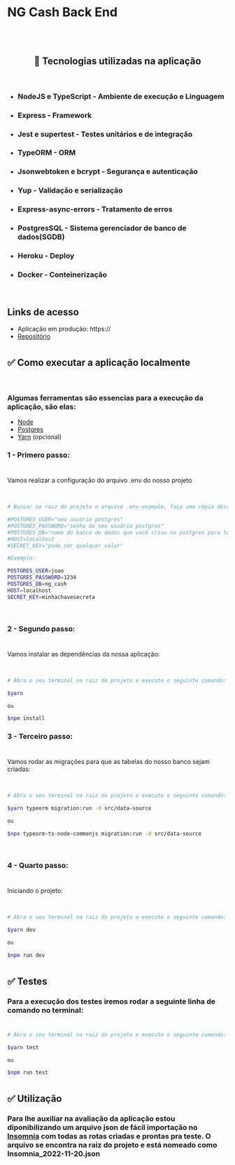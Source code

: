 # NG Cash Back End

<br/>
<br/>

<h2 align="center">🔨 Tecnologias utilizadas na aplicação</h2>

<br/>

- ### NodeJS e TypeScript - Ambiente de execução e Linguagem
- ### Express - Framework
- ### Jest e supertest - Testes unitários e de integração
- ### TypeORM - ORM
- ### Jsonwebtoken e bcrypt - Segurança e autenticação
- ### Yup - Validação e serialização
- ### Express-async-errors - Tratamento de erros
- ### PostgresSQL - Sistema gerenciador de banco de dados(SGDB)
- ### Heroku - Deploy
- ### Docker - Conteinerização

<br/> 
 
## Links de acesso

- Aplicação em produção: https://
- <a href="https://github.com/GutembergLamark/ng-cash-teste-backend">Repositório</a>

#

## ✅ Como executar a aplicação localmente

<br/>

### Algumas ferramentas são essencias para a execução da aplicação, são elas:

- [Node](https://nodejs.org/en/)
- [Postgres](https://www.enterprisedb.com/downloads/postgres-postgresql-downloads)
- [Yarn](https://classic.yarnpkg.com/lang/en/docs/install/#debian-stable) (opcional)

<h3>1 - Primero passo:</h3>

#

<p>Vamos realizar a configuração do arquivo .env do nosso projeto</p>

<br/>

```bash
# Buscar na raiz do projeto o arquivo .env-example, faça uma cópia desse arquivo ainda na raiz do projeto, o nomeie como .env e configure-o com os seguintes dados:

#POSTGRES_USER="seu usuário postgres"
#POSTGRES_PASSWORD="senha do seu usuário postgres"
#POSTGRES_DB="nome do banco de dados que você criou no postgres para teste"
#HOST=localhost
#SECRET_KEY="pode ser qualquer valor"

#Exemplo:

POSTGRES_USER=joao
POSTGRES_PASSWORD=1234
POSTGRES_DB=ng_cash
HOST=localhost
SECRET_KEY=minhachavesecreta

```

<br/>

<h3>2 - Segundo passo:</h3>

#

<p>Vamos instalar as dependências da nossa aplicação:</p>

<br/>

```bash
# Abra o seu terminal na raiz do projeto e execute o seguinte comando:

$yarn

ou

$npm install

```

<h3>3 - Terceiro passo:</h3>

#

<p>Vamos rodar as migrações para que as tabelas do nosso banco sejam criadas:</p>

<br/>

```bash
# Abra o seu terminal na raiz do projeto e execute o seguinte comando:

$yarn typeorm migration:run -d src/data-source

ou

$npx typeorm-ts-node-commonjs migration:run -d src/data-source

```

<br/>

<h3>4 - Quarto passo:</h3>

#

<p>Iniciando o projeto:</p>

<br/>

```bash
# Abra o seu terminal na raiz do projeto e execute o seguinte comando:

$yarn dev

ou

$npm run dev

```

#

## ✅ Testes

### Para a execução dos testes iremos rodar a seguinte linha de comando no terminal:

#

```bash
# Abra o seu terminal na raiz do projeto e execute o seguinte comando:

$yarn test

ou

$npm run test

```

#

## ✅ Utilização

### Para lhe auxiliar na avaliação da aplicação estou diponibilizando um arquivo json de fácil importação no <a href="https://insomnia.rest/download">Insomnia</a> com todas as rotas criadas e prontas pra teste. O arquivo se encontra na raiz do projeto e está nomeado como Insomnia_2022-11-20.json

#
